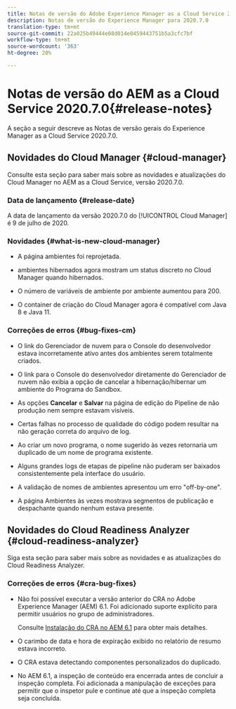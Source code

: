 ```yaml
---
title: Notas de versão do Adobe Experience Manager as a Cloud Service 2020.7.0
description: Notas de versão do Experience Manager para 2020.7.0
translation-type: tm+mt
source-git-commit: 22a025b49444e08d014e0459443751b5a3cfc7bf
workflow-type: tm+mt
source-wordcount: '363'
ht-degree: 20%

---
```



# Notas de versão do AEM as a Cloud Service 2020.7.0{#release-notes}

A seção a seguir descreve as Notas de versão gerais do Experience Manager as a Cloud Service 2020.7.0.

## Novidades do Cloud Manager {#cloud-manager}

Consulte esta seção para saber mais sobre as novidades e atualizações do Cloud Manager no AEM as a Cloud Service, versão 2020.7.0.

### Data de lançamento {#release-date}

A data de lançamento da versão 2020.7.0 do [!UICONTROL Cloud Manager] é 9 de julho de 2020.

### Novidades {#what-is-new-cloud-manager}

* A página ambientes foi reprojetada.

* ambientes hibernados agora mostram um status discreto no Cloud Manager quando hibernados.

* O número de variáveis de ambiente por ambiente aumentou para 200.

* O container de criação do Cloud Manager agora é compatível com Java 8 e Java 11.

### Correções de erros {#bug-fixes-cm}

* O link do Gerenciador de nuvem para o Console do desenvolvedor estava incorretamente ativo antes dos ambientes serem totalmente criados.

* O link para o Console do desenvolvedor diretamente do Gerenciador de nuvem não exibia a opção de cancelar a hibernação/hibernar um ambiente do Programa do Sandbox.

* As opções **Cancelar** e **Salvar** na página de edição do Pipeline de não produção nem sempre estavam visíveis.

* Certas falhas no processo de qualidade do código podem resultar na não geração correta do arquivo de log.

* Ao criar um novo programa, o nome sugerido às vezes retornaria um duplicado de um nome de programa existente.

* Alguns grandes logs de etapas de pipeline não puderam ser baixados consistentemente pela interface do usuário.

* A validação de nomes de ambientes apresentou um erro &quot;off-by-one&quot;.

* A página Ambientes às vezes mostrava segmentos de publicação e despachante quando nenhum estava presente.

## Novidades do Cloud Readiness Analyzer {#cloud-readiness-analyzer}

Siga esta seção para saber mais sobre as novidades e as atualizações do Cloud Readiness Analyzer.

### Correções de erros {#cra-bug-fixes}

* Não foi possível executar a versão anterior do CRA no Adobe Experience Manager (AEM) 6.1. Foi adicionado suporte explícito para permitir usuários no grupo de administradores.

   Consulte [Instalação do CRA no AEM 6.1](https://docs.adobe.com/content/help/en/experience-manager-cloud-service/moving/cloud-migration/cloud-readiness-analyzer/using-cloud-readiness-analyzer.html#installing-on-aem61) para obter mais detalhes.

* O carimbo de data e hora de expiração exibido no relatório de resumo estava incorreto.

* O CRA estava detectando componentes personalizados do duplicado.

* No AEM 6.1, a inspeção de conteúdo era encerrada antes de concluir a inspeção completa. Foi adicionada a manipulação de exceções para permitir que o inspetor pule e continue até que a inspeção completa seja concluída.

